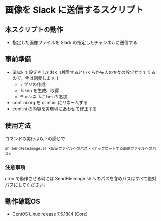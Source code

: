 # 画像を Slack に送信するスクリプト

## 本スクリプトの動作
- 指定した画像ファイルを Slack の指定したチャンネルに送信する

## 事前準備
- Slack で設定をしておく (検索するといくらか先人の方々の設定がでてくるので、今は割愛します。)
    - アプリの作成
    - Token を生成、取得
    - チャンネルに bot の追加
- conf.ini.org を conf.ini にリネームする
- conf.ini の内容を実環境にあわせて修正する

## 使用方法
コマンドの実行は以下の感じで

```
sh SendFileImage.sh <設定ファイルへのパス> <アップロードする画像ファイルへのパス>
```

### 注意事項
cron で動作させる時には SendFileImage.sh へのパスを含めパスはすべて絶対パスにしてください。

## 動作確認OS
- CentOS Linux release 7.5.1804 (Core)
